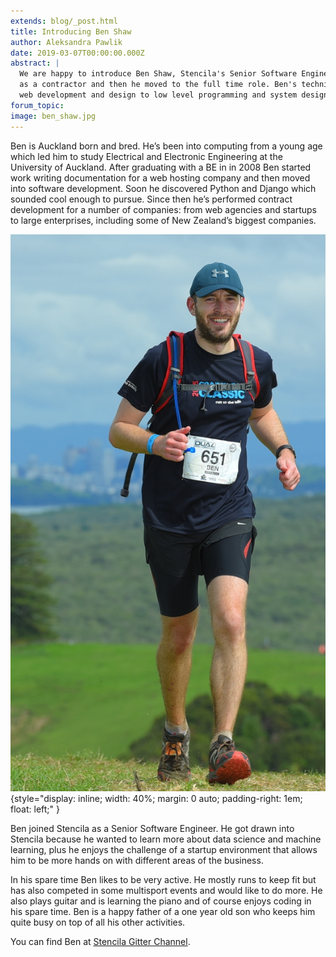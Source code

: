 ```yaml
---
extends: blog/_post.html
title: Introducing Ben Shaw
author: Aleksandra Pawlik
date: 2019-03-07T00:00:00.000Z
abstract: |
  We are happy to introduce Ben Shaw, Stencila's Senior Software Engineer. Ben has started working with Stencila first
  as a contractor and then he moved to the full time role. Ben's technical skills range across a number of topics  from
  web development and design to low level programming and system design. He also brings in experience in team leading, mentorship and project management.
forum_topic:
image: ben_shaw.jpg
---
```


Ben is Auckland born and bred. He’s been into computing from a young age which led him to study Electrical and Electronic Engineering at the University of Auckland. After graduating with a BE in in 2008
Ben started work writing documentation for a web hosting company and then moved into software development. Soon he discovered Python and Django which sounded cool enough to pursue. Since then he’s performed contract development for a number of companies: from web agencies and startups to large enterprises, including some of New Zealand’s biggest companies.

![Ben Shaw](ben_shaw.jpg){style="display: inline; width: 40%; margin: 0 auto; padding-right: 1em; float: left;" }

Ben joined Stencila as a Senior Software Engineer. He got drawn into Stencila because he wanted to learn more about data science and machine learning, plus he enjoys the challenge of a startup environment that allows him to be more hands on with different areas of the business.

In his spare time Ben likes to be very active. He mostly runs to keep fit but has also competed in some multisport events and would like to do more. He also plays guitar and is learning the piano and of course enjoys coding in his spare time. Ben is a happy father of a one year old son who keeps him quite busy on top of all his other activities.

You can find Ben at [Stencila Gitter Channel](https://gitter.im/stencila/stencila).
